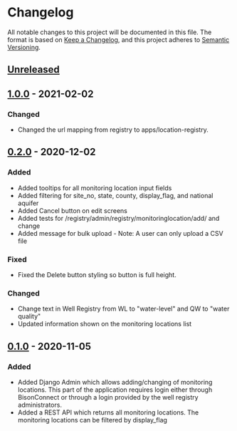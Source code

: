 # Changelog
All notable changes to this project will be documented in this file.
The format is based on [Keep a Changelog](https://keepachangelog.com/en/1.0.0/),
and this project adheres to [Semantic Versioning](https://semver.org/spec/v2.0.0.html).

## [Unreleased](https://github.com/ACWI-SOGW/well_registry_management/compare/wellregistry-1.0.0...master)

## [1.0.0](https://github.com/ACWI-SOGW/well_registry_management/compare/wellregistry-0.2.0...wellregistry-1.0.0) - 2021-02-02

### Changed
-   Changed the url mapping from registry to apps/location-registry.

## [0.2.0](https://github.com/ACWI-SOGW/well_registry_management/compare/wellregistry-0.1.0...wellregistry-0.2.0) - 2020-12-02

### Added
-   Added tooltips for all monitoring location input fields
-   Added filtering for site_no, state, county, display_flag, and national aquifer 
-   Added Cancel button on edit screens
-   Added tests for /registry/admin/registry/monitoringlocation/add/ and change
-   Added message for bulk upload - Note: A user can only upload a CSV file

### Fixed
-   Fixed the Delete button styling so button is full height.

### Changed 
-   Change text in Well Registry from WL to "water-level" and QW to "water quality"
-   Updated information shown on the monitoring locations list

## [0.1.0](https://github.com/ACWI-SOGW/well_registry_management/tree/wellregistry-0.1.0) - 2020-11-05

### Added
-   Added Django Admin which allows adding/changing of monitoring locations. This part of the application requires login either through BisonConnect or through a login provided by the well registry administrators.
-   Added a REST API which returns all monitoring locations. The monitoring locations can be filtered by display_flag


